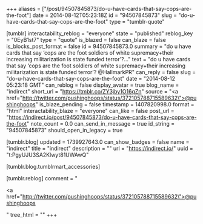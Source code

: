 +++
aliases = ["/post/94507845873/do-u-have-cards-that-say-cops-are-the-foot"]
date = 2014-08-12T05:23:18Z
id = "94507845873"
slug = "do-u-have-cards-that-say-cops-are-the-foot"
type = "tumblr-quote"

[tumblr]
interactability_reblog = "everyone"
state = "published"
reblog_key = "0EyB1st7"
type = "quote"
is_blazed = false
can_blaze = false
is_blocks_post_format = false
id = 94507845873.0
summary = "do u have cards that say ‘cops are the foot soldiers of white supremacy+their increasing militarization is state funded terror’?..."
text = "do u have cards that say &lsquo;cops are the foot soldiers of white supremacy+their increasing militarization is state funded terror&rsquo;? @HallmarkPR"
can_reply = false
slug = "do-u-have-cards-that-say-cops-are-the-foot"
date = "2014-08-12 05:23:18 GMT"
can_reblog = false
display_avatar = true
blog_name = "indirect"
short_url = "https://tmblr.co/ZY3jby1O16qZn"
source = "<a href=\"http://twitter.com/pushinghoops/status/372105788715589632\">@pushinghoops</a>"
is_blaze_pending = false
timestamp = 1407820998.0
format = "html"
interactability_blaze = "everyone"
can_like = false
post_url = "https://indirect.io/post/94507845873/do-u-have-cards-that-say-cops-are-the-foot"
note_count = 0.0
can_send_in_message = true
id_string = "94507845873"
should_open_in_legacy = true

[tumblr.blog]
updated = 1739927643.0
can_show_badges = false
name = "indirect"
title = "indirect"
description = ""
url = "https://indirect.io/"
uuid = "t:PgyUJU3SA2Klwyt81UWAwQ"

[tumblr.blog.tumblrmart_accessories]

[tumblr.reblog]
comment = "<p><a href=\"http://twitter.com/pushinghoops/status/372105788715589632\">@pushinghoops</a></p>"
tree_html = ""
+++
